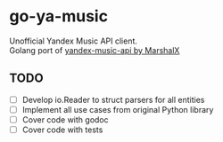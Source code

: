 # go-ya-music
Unofficial Yandex Music API client.  
Golang port of [yandex-music-api by MarshalX](https://github.com/MarshalX/yandex-music-api/tree/110a6e0318bf052923c1f6948718025b7c851a0a)

## TODO
- [ ] Develop io.Reader to struct parsers for all entities
- [ ] Implement all use cases from original Python library
- [ ] Cover code with godoc
- [ ] Cover code with tests